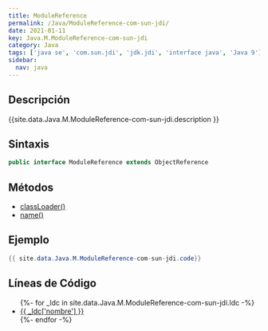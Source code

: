 ```yaml
---
title: ModuleReference
permalink: /Java/ModuleReference-com-sun-jdi/
date: 2021-01-11
key: Java.M.ModuleReference-com-sun-jdi
category: Java
tags: ['java se', 'com.sun.jdi', 'jdk.jdi', 'interface java', 'Java 9']
sidebar: 
  nav: java
---
```


## Descripción
{{site.data.Java.M.ModuleReference-com-sun-jdi.description }}

## Sintaxis
~~~java
public interface ModuleReference extends ObjectReference
~~~

## Métodos
* [classLoader()](/Java/ModuleReference-com-sun-jdi/classLoader)
* [name()](/Java/ModuleReference-com-sun-jdi/name)

## Ejemplo
~~~java
{{ site.data.Java.M.ModuleReference-com-sun-jdi.code}}
~~~

## Líneas de Código
<ul>
{%- for _ldc in site.data.Java.M.ModuleReference-com-sun-jdi.ldc -%}
   <li>
       <a href="{{_ldc['url'] }}">{{ _ldc['nombre'] }}</a>
   </li>
{%- endfor -%}
</ul>
